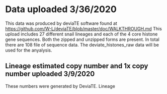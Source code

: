 # Data uploaded 3/36/2020
This data was produced by deviaTE software found at https://github.com/W-L/deviaTE/blob/master/doc/WALKTHROUGH.md
This upload includes 27 different snail lineages and each of the 4 core histone gene sequences.
Both the zipped and unzipped forms are present.
In total there are 108 file of sequence data.
The deviate_histones_raw data will be used for the anyalysis. 

## Lineage estimated copy number and 1x copy number uploaded 3/9/2020
These numbers were generated by DeviaTE.
Lineage
